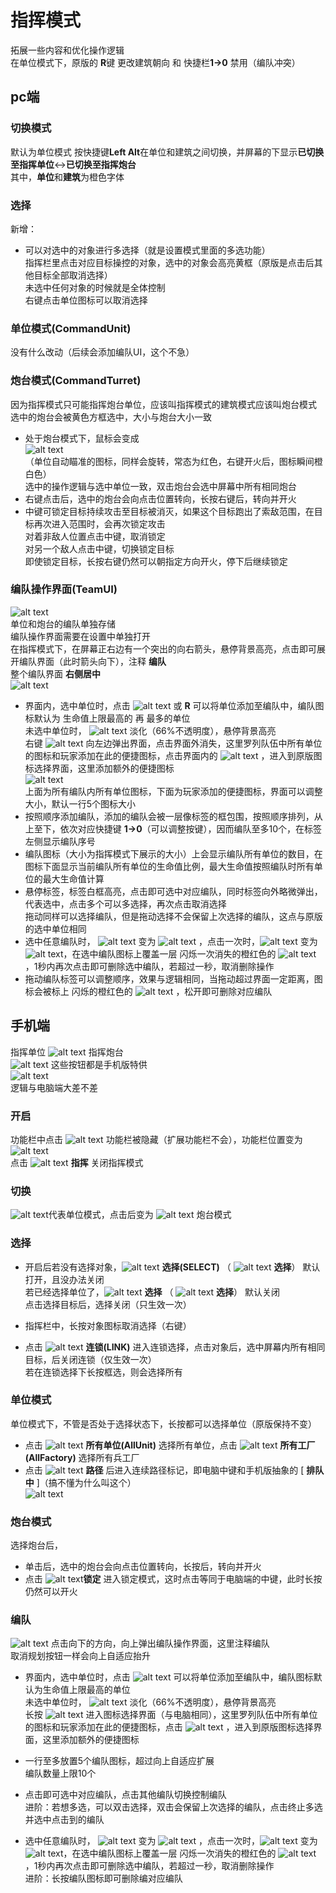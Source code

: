 # 指挥模式

拓展一些内容和优化操作逻辑  
在单位模式下，原版的 **R**键 更改建筑朝向 和 快捷栏**1->0** 禁用（编队冲突） 

## pc端

### 切换模式
默认为单位模式
按快捷键**Left Alt**在单位和建筑之间切换，并屏幕的下显示**已切换至指挥单位**<->**已切换至指挥炮台**   
其中，**单位**和**建筑**为橙色字体  
### 选择
新增：   
- 可以对选中的对象进行多选择（就是设置模式里面的多选功能）  
指挥栏里点击对应目标操控的对象，选中的对象会高亮黄框（原版是点击后其他目标全部取消选择）  
未选中任何对象的时候就是全体控制  
右键点击单位图标可以取消选择
### 单位模式(CommandUnit)
没有什么改动（后续会添加编队UI，这个不急） 
### 炮台模式(CommandTurret)
因为指挥模式只可能指挥炮台单位，应该叫指挥模式的建筑模式应该叫炮台模式  
选中的炮台会被黄色方框选中，大小与炮台大小一致

- 处于炮台模式下，鼠标会变成  
![alt text](图/指挥模式-瞄准.png)    
（单位自动瞄准的图标，同样会旋转，常态为红色，右键开火后，图标瞬间橙白色）  
选中的操作逻辑与选中单位一致，双击炮台会选中屏幕中所有相同炮台    
- 右键点击后，选中的炮台会向点击位置转向，长按右键后，转向并开火  
- 中键可锁定目标持续攻击至目标被消灭，如果这个目标跑出了索敌范围，在目标再次进入范围时，会再次锁定攻击  
对着非敌人位置点击中键，取消锁定  
对另一个敌人点击中键，切换锁定目标  
即使锁定目标，长按右键仍然可以朝指定方向开火，停下后继续锁定

### 编队操作界面(TeamUI)
![alt text](图/指挥模式-编队1.png)  
单位和炮台的编队单独存储  
编队操作界面需要在设置中单独打开  
在指挥模式下，在屏幕正右边有一个突出的向右箭头，悬停背景高亮，点击即可展开编队界面（此时箭头向下），注释 **编队**    
整个编队界面 **右侧居中**  
![alt text](图/指挥模式-编队2.png)
- 界面内，选中单位时，点击 ![alt text](图/add.png) 或 **R** 可以将单位添加至编队中，编队图标默认为 生命值上限最高的 再 最多的单位  
未选中单位时， ![alt text](图/add.png) 淡化（66%不透明度），悬停背景高亮   
右键 ![alt text](图/add.png) 向左边弹出界面，点击界面外消失，这里罗列队伍中所有单位的图标和玩家添加在此的便捷图标，点击界面内的 ![alt text](图/add.png) ，进入到原版图标选择界面，这里添加额外的便捷图标   
![alt text](图/指挥模式-编队图标.png)  
上面为所有编队内所有单位图标，下面为玩家添加的便捷图标，界面可以调整大小，默认一行5个图标大小  
- 按照顺序添加编队，添加的编队会被一层像标签的框包围，按照顺序排列，从上至下，依次对应快捷键 **1->0**（可以调整按键），因而编队至多10个，在标签左侧显示编队序号  
- 编队图标（大小为指挥模式下展示的大小）上会显示编队所有单位的数目，在图标下面显示当前编队所有单位的生命值比例，最大生命值按照编队时所有单位的最大生命值计算  
- 悬停标签，标签白框高亮，点击即可选中对应编队，同时标签向外略微弹出，代表选中，点击多个可以多选择，再次点击取消选择  
拖动同样可以选择编队，但是拖动选择不会保留上次选择的编队，这点与原版的选中单位相同  
- 选中任意编队时， ![alt text](图/add.png) 变为  ![alt text](图/trash-16.png) ，点击一次时，![alt text](图/trash-16.png) 变为 ![alt text](图/check.png)，在选中编队图标上覆盖一层 闪烁一次消失的橙红色的 ![alt text](图/trash-16.png) ，1秒内再次点击即可删除选中编队，若超过一秒，取消删除操作  
- 拖动编队标签可以调整顺序，效果与逻辑相同，当拖动超过界面一定距离，图标会被标上
闪烁的橙红色的 ![alt text](图/trash-16.png) ，松开即可删除对应编队  


## 手机端
指挥单位
![alt text](图/指挥-单位.png)
指挥炮台  
![alt text](图/指挥-炮台.png)
这些按钮都是手机版特供  
![alt text](图/指挥-示意2.png)  
逻辑与电脑端大差不差  
### 开启
功能栏中点击 ![alt text](图/target.png)  功能栏被隐藏（扩展功能栏不会），功能栏位置变为  
![alt text](图/指挥-示意1.png)  
点击 ![alt text](图/target.png) **指挥** 关闭指挥模式  
### 切换
![alt text](图/units.png)代表单位模式，点击后变为 ![alt text](图/turret.png) 炮台模式

### 选择
- 开启后若没有选择对象，![alt text](图/select-unit.png) **选择(SELECT)** （ ![alt text](图/select-turret.png) **选择**） 默认打开，且没办法关闭  
若已经选择单位了，![alt text](图/select-unit.png) **选择** （ ![alt text](图/select-turret.png) **选择**） 默认关闭  
点击选择目标后，选择关闭（只生效一次）  

- 指挥栏中，长按对象图标取消选择（右键）
  
- 点击 ![alt text](图/chains.png) **连锁(LINK)** 进入连锁选择，点击对象后，选中屏幕内所有相同目标，后关闭连锁（仅生效一次）  
若在连锁选择下长按框选，则会选择所有

### 单位模式  
单位模式下，不管是否处于选择状态下，长按都可以选择单位（原版保持不变）
- 点击 ![alt text](图/manyunit.png) **所有单位(AllUnit)** 选择所有单位，点击 ![alt text](图/unitfactory.png)  **所有工厂(AllFactory)** 选择所有兵工厂
- 点击 ![alt text](图/path.png) **路径** 后进入连续路径标记，即电脑中键和手机版抽象的 [ **排队中** ]（搞不懂为什么叫这个）  
![alt text](图/指挥-演示1.png)
### 炮台模式   
选择炮台后，  
- 单击后，选中的炮台会向点击位置转向，长按后，转向并开火  
- 点击 ![alt text](图/lockon.png)**锁定** 进入锁定模式，这时点击等同于电脑端的中键，此时长按仍然可以开火

### 编队
![alt text](图/指挥模式-手机编队.png)
点击向下的方向，向上弹出编队操作界面，这里注释编队  
取消规划按钮一样会向上自适应抬升  
- 界面内，选中单位时，点击 ![alt text](图/add.png) 可以将单位添加至编队中，编队图标默认为生命值上限最高的单位  
未选中单位时， ![alt text](图/add.png) 淡化（66%不透明度），悬停背景高亮   
长按 ![alt text](图/add.png) 进入图标选择界面（与电脑相同），这里罗列队伍中所有单位的图标和玩家添加在此的便捷图标，点击 ![alt text](图/add.png) ，进入到原版图标选择界面，这里添加额外的便捷图标   

- 一行至多放置5个编队图标，超过向上自适应扩展  
编队数量上限10个
- 点击即可选中对应编队，点击其他编队切换控制编队  
进阶：若想多选，可以双击选择，双击会保留上次选择的编队，点击终止多选并选中点击到的编队  
- 选中任意编队时， ![alt text](图/add.png) 变为  ![alt text](图/trash-16.png) ，点击一次时，![alt text](图/trash-16.png) 变为 ![alt text](图/check.png)，在选中编队图标上覆盖一层 闪烁一次消失的橙红色的 ![alt text](图/trash-16.png) ，1秒内再次点击即可删除选中编队，若超过一秒，取消删除操作    
进阶：长按编队图标即可删除编对应编队   

